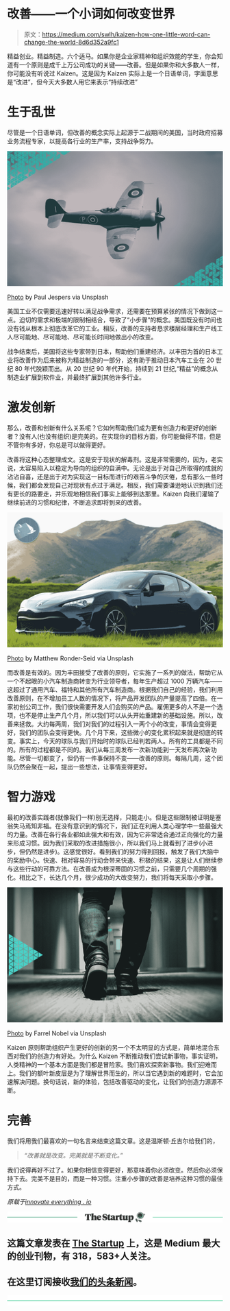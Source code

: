 # 改善——一个小词如何改变世界

> 原文：<https://medium.com/swlh/kaizen-how-one-little-word-can-change-the-world-8d6d352a9fc1>

精益创业。精益制造。六个适马。如果你是企业家精神和组织效能的学生，你会知道有一个原则是成千上万公司成功的关键——改善。但是如果你和大多数人一样，你可能没有听说过 Kaizen。这是因为 Kaizen 实际上是一个日语单词，字面意思是“改进”，但今天大多数人用它来表示“持续改进”

# 生于乱世

尽管是一个日语单词，但改善的概念实际上起源于二战期间的美国，当时政府招募业务流程专家，以提高各行业的生产率，支持战争努力。

![](img/89f681b9f1eee4a1b84f2c1499c97a58.png)

[Photo](https://unsplash.com/photos/HKqLX9NTtKc) by Paul Jespers via Unsplash

美国工业不仅需要迅速好转以满足战争需求，还需要在预算紧张的情况下做到这一点。迫切的需求和极端的限制相结合，导致了“小步骤”的概念。美国既没有时间也没有钱从根本上彻底改革它的工业。相反，改善的支持者恳求楼层经理和生产线工人尽可能地、尽可能地、尽可能长时间地做出小的改变。

战争结束后，美国将这些专家带到日本，帮助他们重建经济。以丰田为首的日本工业将改善作为后来被称为精益制造的一部分，这有助于推动日本汽车工业在 20 世纪 80 年代脱颖而出。从 20 世纪 90 年代开始，持续到 21 世纪,“精益”的概念从制造业扩展到软件业，并最终扩展到其他许多行业。

# 激发创新

那么，改善和创新有什么关系呢？它如何帮助我们成为更有创造力和更好的创新者？没有人(也没有组织)是完美的。在实现你的目标方面，你可能做得不错，但是不管你有多好，你总是可以做得更好。

改善将这种心态整理成文。这是安于现状的解毒剂。这是非常需要的，因为，老实说，太容易陷入以稳定为导向的组织的自满中。无论是出于对自己所取得的成就的沾沾自喜，还是出于对为实现这一目标而进行的艰苦斗争的厌倦，总有那么一些时候，我们都会发现自己对现状有点过于满足。相反，我们需要谦逊地认识到我们还有更长的路要走，并乐观地相信我们事实上能够到达那里。Kaizen 向我们灌输了继续前进的习惯和纪律，不断追求即将到来的改善。

![](img/4584b8759e812fd9fe8f54a1a7e5e5a9.png)

[Photo](https://unsplash.com/photos/6l-QssUZfMs) by Matthew Ronder-Seid via Unsplash

而改善是有效的。因为丰田接受了改善的原则，它实施了一系列的做法，帮助它从一个不起眼的小汽车制造商转变为行业领导者，每年生产超过 1000 万辆汽车——这超过了通用汽车、福特和其他所有汽车制造商。根据我们自己的经验，我们利用改善原则，在不增加员工人数的情况下，将产品开发团队的产量提高了四倍。在一家初创公司工作，我们很快需要开发人们会购买的产品。雇佣更多的人不是一个选项，也不是停止生产几个月，所以我们可以从头开始重建新的基础设施。所以，改善来拯救。大约每两周，我们对我们的过程引入一两个小的改变，事情会变得更好，我们的团队会变得更快。几个月下来，这些微小的变化累积起来就是彻底的转变。事实上，今天的球队与我们开始时的球队已经判若两人。所有的工具都是不同的。所有的过程都是不同的。我们从每三周发布一次新功能到一天发布两次新功能。尽管一切都变了，但仍有一件事保持不变——改善的原则。每隔几周，这个团队仍然会聚在一起，提出一些想法，让事情变得更好。

# 智力游戏

最初的改善实践者(就像我们一样)别无选择，只能走小。但是这些限制被证明是塞翁失马焉知非福。在没有意识到的情况下，我们正在利用人类心理学中一些最强大的力量。改善在各行各业都如此强大和有效，因为它非常适合通过正向强化的力量来形成习惯。因为我们采取的改进措施很小，所以我们马上就看到了进步(小进步，但仍然是进步)。这感觉很好。看到我们的努力得到回报，触发了我们大脑中的奖励中心。快速、相对容易的行动会带来快速、积极的结果，这是让人们继续参与这些行动的可靠方法。在改善成为根深蒂固的习惯之前，只需要几个周期的强化。相比之下，长达几个月，很少成功的大改变努力，我们将每天采取小步骤。

![](img/e1a7da3f961c37a8b371a515640c3ec1.png)

[Photo](https://unsplash.com/photos/G9neENK1Z5I) by Farrel Nobel via Unsplash

Kaizen 原则帮助组织产生更好的创新的另一个不太明显的方式是，简单地混合东西对我们的创造力有好处。为什么 Kaizen 不断推动我们尝试新事物，事实证明，人类精神的一个基本方面是我们都是冒险家。我们喜欢探索新事物。我们迎难而上。我们的额叶新皮层是为了理解世界而生的，所以当它遇到新的难题时，它会加速解决问题。换句话说，新的体验，包括改善驱动的变化，让我们的创造力源源不断。

# 完善

我们将用我们最喜欢的一句名言来结束这篇文章。这是温斯顿·丘吉尔给我们的，

> *“改善就是改变。完美就是不断变化。”*

我们说得再好不过了。如果你相信变得更好，那意味着你必须改变。然后你必须保持下去。完美不是目的，而是一种习惯。注重小步骤的改善是培养这种习惯的最佳方式。

*原载于*[*innovate everything . io*](https://innovateeverything.io/kaizen-how-one-little-word-can-change-the-world/)

[![](img/308a8d84fb9b2fab43d66c117fcc4bb4.png)](https://medium.com/swlh)

## 这篇文章发表在 [The Startup](https://medium.com/swlh) 上，这是 Medium 最大的创业刊物，有 318，583+人关注。

## 在这里订阅接收[我们的头条新闻](http://growthsupply.com/the-startup-newsletter/)。

[![](img/b0164736ea17a63403e660de5dedf91a.png)](https://medium.com/swlh)